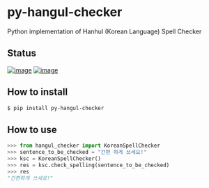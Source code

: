 # py-hangul-checker
Python implementation of Hanhul (Korean Language) Spell Checker

## Status
[![image](https://img.shields.io/travis/jha929/py-hangul-checker.svg)](https://travis-ci.org/jha929/py-hangul-checker)
[![image](https://img.shields.io/pypi/pyversions/py-hangul-checker.svg)](https://pypi.python.org/pypi/py-hangul-checker)

## How to install
```zsh
$ pip install py-hangul-checker
```

## How to use
```python
>>> from hangul_checker import KoreanSpellChecker
>>> sentence_to_be_checked = "간편 하게 쓰세요!"
>>> ksc = KoreanSpellChecker()
>>> res = ksc.check_spelling(sentence_to_be_checked)
>>> res
"간편하게 쓰세요!"
```
